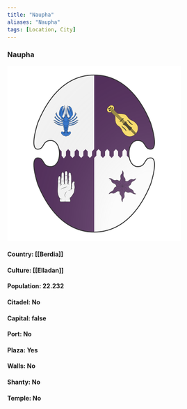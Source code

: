 ```yaml
---
title: "Naupha"
aliases: "Naupha"
tags: [Location, City]
---
```

### Naupha
![](attachment/74f932003953993361c5864b4b361657.svg)

#### Country: [[Berdia]]

#### Culture: [[Elladan]]

#### Population: 22.232

#### Citadel: No

#### Capital: false

#### Port: No

#### Plaza: Yes

#### Walls: No

#### Shanty: No

#### Temple: No

